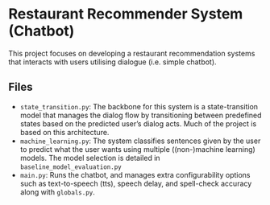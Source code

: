 # Restaurant Recommender System (Chatbot)

This project focuses on developing a restaurant recommendation systems that interacts with users utilising dialogue (i.e. simple chatbot). 

## Files 
- `state_transition.py`: The backbone for this system is a state-transition model that manages the dialog flow by transitioning between predefined states based on the predicted user’s dialog acts. Much of the project is based on this architecture.
- `machine_learning.py`:  The system classifies sentences given by the user to predict what the user wants using multiple ((non-)machine learning) models. The model selection is detailed in `baseline_model_evaluation.py`
- `main.py`: Runs the chatbot, and manages extra configurability options such as text-to-speech (tts), speech delay, and spell-check accuracy along with `globals.py`.



